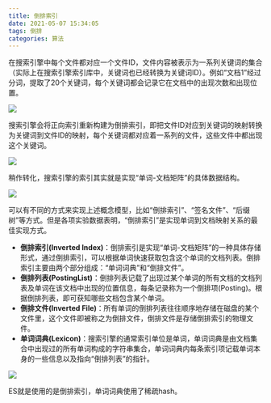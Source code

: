 ```yaml
---
title: 倒排索引
date: 2021-05-07 15:34:05
tags: 倒排
categories: 算法
---
```


在搜索引擎中每个文件都对应一个文件ID，文件内容被表示为一系列关键词的集合（实际上在搜索引擎索引库中，关键词也已经转换为关键词ID）。例如“文档1”经过分词，提取了20个关键词，每个关键词都会记录它在文档中的出现次数和出现位置。


<!--more-->

![](https://mstacks.oss-cn-beijing.aliyuncs.com/mstacks/article/2020-04-12/20200412193553806.png)

搜索引擎会将正向索引重新构建为倒排索引，即把文件ID对应到关键词的映射转换为关键词到文件ID的映射，每个关键词都对应着一系列的文件，这些文件中都出现这个关键词。

![](https://mstacks.oss-cn-beijing.aliyuncs.com/mstacks/article/2020-04-12/20200412175602593.png)

稍作转化，搜索引擎的索引其实就是实现“单词-文档矩阵”的具体数据结构。

![](https://mstacks.oss-cn-beijing.aliyuncs.com/mstacks/article/2020-04-12/20200412175801844.png)

可以有不同的方式来实现上述概念模型，比如“倒排索引”、“签名文件”、“后缀树”等方式。但是各项实验数据表明，“倒排索引”是实现单词到文档映射关系的最佳实现方式。

-  **倒排索引(Inverted Index)**：倒排索引是实现“单词-文档矩阵”的一种具体存储形式，通过倒排索引，可以根据单词快速获取包含这个单词的文档列表。倒排索引主要由两个部分组成：“单词词典”和“倒排文件”。
-  **倒排列表(PostingList)**：倒排列表记载了出现过某个单词的所有文档的文档列表及单词在该文档中出现的位置信息，每条记录称为一个倒排项(Posting)。根据倒排列表，即可获知哪些文档包含某个单词。
- **倒排文件(Inverted File)**：所有单词的倒排列表往往顺序地存储在磁盘的某个文件里，这个文件即被称之为倒排文件，倒排文件是存储倒排索引的物理文件。
- **单词词典(Lexicon)**：搜索引擎的通常索引单位是单词，单词词典是由文档集合中出现过的所有单词构成的字符串集合，单词词典内每条索引项记载单词本身的一些信息以及指向“倒排列表”的指针。

![](https://mstacks.oss-cn-beijing.aliyuncs.com/mstacks/article/2020-04-12/20200412192756360.png)

ES就是使用的是倒排索引，单词词典使用了稀疏hash。


